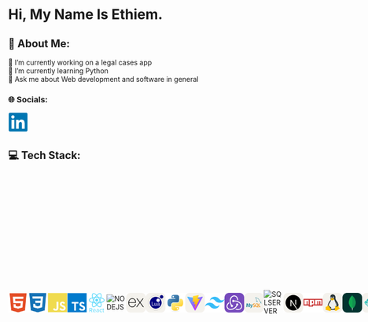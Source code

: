 # Hi, My Name Is Ethiem.
## 💫 About Me:
🔭 I’m currently working on a legal cases app<br>🌱 I’m currently learning Python<br>💬 Ask me about Web development and software in general


### 🌐 Socials:
<a href="https://linkedin.com/in/https://www.linkedin.com/in/ethiem-guerrero-27a3bb262"><img src="https://github.com/devicons/devicon/blob/master/icons/linkedin/linkedin-original.svg" width="40" heigth="40"/></a>

## 💻 Tech Stack:
<div style="display: flex; align-items: center;"> 
  <img src="https://github.com/devicons/devicon/blob/master/icons/html5/html5-plain.svg"  title="HTML5" alt="HTML" width="40" heigth="40"/>
   <img src="https://github.com/devicons/devicon/blob/master/icons/css3/css3-plain.svg"  title="CSS3" alt="CSS" width="40" heigth="40"/>
   <img src="https://github.com/devicons/devicon/blob/master/icons/javascript/javascript-plain.svg"  title="JAVASCRIPT" alt="JS" width="40" heigth="40"/>
  <img src="https://github.com/devicons/devicon/blob/master/icons/typescript/typescript-original.svg"  title="TYPESCRIPT" alt="TS" width="40" heigth="40"/>
  <img src="https://github.com/devicons/devicon/blob/master/icons/react/react-original-wordmark.svg"  title="REACT" alt="REACT" width="40" heigth="40"/>
     <img src="https://github.com/SEGACO4356/devicon/blob/master/icons/nodejs/nodejs-original.svg"  title="NODEJS" alt="NODEJS" width="40" heigth="40"/>
  <img src="https://github.com/tandpfun/skill-icons/blob/main/icons/ExpressJS-Light.svg"  title="EXPRESS" alt="EXPRESS" width="40" heigth="40"/>
    <img src="https://github.com/tandpfun/skill-icons/blob/main/icons/Lua-Light.svg"  title="LUA" alt="LUA" width="40" heigth="40"/>
     <img src="https://github.com/devicons/devicon/blob/master/icons/python/python-original.svg"  title="PYTHON" alt="PY" width="40" heigth="40"/>
      <img src="https://github.com/tandpfun/skill-icons/blob/main/icons/Vite-Light.svg"  title="VITE" alt="VITE" width="40" heigth="40"/>
   <img src="https://github.com/devicons/devicon/blob/master/icons/tailwindcss/tailwindcss-original.svg"  title="TAILWIND" alt="TAILWIND" width="40" heigth="40"/>
  <img src="https://github.com/tandpfun/skill-icons/blob/main/icons/Redux.svg"  title="REDUX" alt="REDUX" width="40" heigth="40"/>
      <img src="https://github.com/tandpfun/skill-icons/blob/main/icons/MySQL-Light.svg"  title="MYSQL" alt="MYSQL" width="40" heigth="40"/>
      <img src="https://user-images.githubusercontent.com/4249331/52232852-e2c4f780-28bd-11e9-835d-1e3cf3e43888.png"  title="SQLSERVER" alt="SQLSERVER" width="40" heigth="40"/>
  <img src="https://github.com/tandpfun/skill-icons/blob/main/icons/NextJS-Light.svg"  title="NEXTJS" alt="NEXTJS" width="40" heigth="40"/>
      <img src="https://github.com/devicons/devicon/blob/master/icons/npm/npm-original-wordmark.svg"  title="NPM" alt="NPM" width="40" heigth="40"/>
    <img src="https://github.com/tandpfun/skill-icons/blob/main/icons/Linux-Light.svg"  title="LINUX" alt="LINUX" width="40" heigth="40"/>
  <img src="https://github.com/tandpfun/skill-icons/blob/main/icons/MongoDB.svg"  title="MONGODB" alt="MONGODB" width="40" heigth="40"/>
     <img src="https://github.com/tandpfun/skill-icons/blob/main/icons/Netlify-Light.svg"  title="NETLIFY" alt="NETLIFY" width="40" heigth="40"/>
    <img src="https://github.com/tandpfun/skill-icons/blob/main/icons/Git.svg"  title="GIT" alt="GIT" width="40" heigth="40"/>
    <img src="https://github.com/tandpfun/skill-icons/blob/main/icons/NeoVim-Dark.svg"  title="NEOVIM" alt="NEOVIM" width="40" heigth="40"/>
    
  <div/>
  
## 📊 GitHub Stats:
![](https://github-readme-stats.vercel.app/api?username=Epg33&theme=gotham&hide_border=false&include_all_commits=false&count_private=false)<br/>
![](https://github-readme-streak-stats.herokuapp.com/?user=Epg33&theme=gotham&hide_border=false)<br/>
[![Top Langs](https://github-readme-stats.vercel.app/api/top-langs/?username=Epg33&theme=gotham)](https://github.com/anuraghazra/github-readme-stats)

### 🏆 GitHub Trophies
![](https://github-profile-trophy.vercel.app/?username=Epg33&theme=discord&no-frame=true&no-bg=false&margin-w=4)

#### ✍️ Random Dev Quote
![](https://quotes-github-readme.vercel.app/api?type=horizontal&theme=radical)

---
[![](https://visitcount.itsvg.in/api?id=Epg33&icon=5&color=6)](https://visitcount.itsvg.in)

<!-- Proudly created with GPRM ( https://gprm.itsvg.in ) -->
